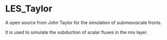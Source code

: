 # LES_Taylor
A open source from John Taylor for the simulation of submesoscale fronts.

It is used to simulate the subduction of scalar fluxes in the mix layer. 

